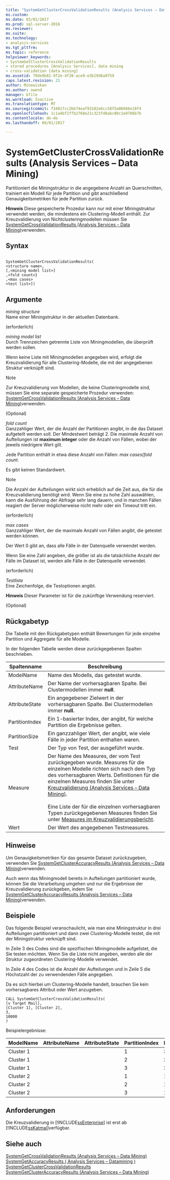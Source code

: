 ```yaml
---
title: "SystemGetClusterCrossValidationResults (Analysis Services – Datamining) | Microsoft Docs"
ms.custom: 
ms.date: 03/01/2017
ms.prod: sql-server-2016
ms.reviewer: 
ms.suite: 
ms.technology:
- analysis-services
ms.tgt_pltfrm: 
ms.topic: reference
helpviewer_keywords:
- SystemGetClusterCrossValidationResults
- stored procedures [Analysis Services], data mining
- cross-validation [data mining]
ms.assetid: 79de9b81-9f2e-4f20-ace9-e3b19d6a9759
caps.latest.revision: 21
author: Minewiskan
ms.author: owend
manager: kfile
ms.workload: Inactive
ms.translationtype: MT
ms.sourcegitcommit: f3481fcc2bb74eaf93182e6cc58f5a06666e10f4
ms.openlocfilehash: 1c1a4bf1ffb2768e21c323fd8abc80c1e0706b7b
ms.contentlocale: de-de
ms.lasthandoff: 09/01/2017

---
```

# <a name="systemgetclustercrossvalidationresults-analysis-services---data-mining"></a>SystemGetClusterCrossValidationResults (Analysis Services – Data Mining)
  Partitioniert die Miningstruktur in die angegebene Anzahl an Querschnitten, trainiert ein Modell für jede Partition und gibt anschließend Genauigkeitsmetriken für jede Partition zurück.  
  
 **Hinweis** Diese gespeicherte Prozedur kann nur mit einer Miningstruktur verwendet werden, die mindestens ein Clustering-Modell enthält. Zur Kreuzvalidierung von Nichtclusteringmodellen müssen Sie [SystemGetCrossValidationResults &#40;Analysis Services – Data Mining&#41;](../../analysis-services/data-mining/systemgetcrossvalidationresults-analysis-services-data-mining.md)verwenden.  
  
## <a name="syntax"></a>Syntax  
  
```  
  
SystemGetClusterCrossValidationResults(  
<structure name>,   
[,<mining model list>]  
,<fold count>}  
,<max cases>  
<test list>])  
```  
  
## <a name="arguments"></a>Argumente  
 *mining structure*  
 Name einer Miningstruktur in der aktuellen Datenbank.  
  
 (erforderlich)  
  
 *mining model list*  
 Durch Trennzeichen getrennte Liste von Miningmodellen, die überprüft werden sollen.  
  
 Wenn keine Liste mit Miningmodellen angegeben wird, erfolgt die Kreuzvalidierung für alle Clustering-Modelle, die mit der angegebenen Struktur verknüpft sind.  
  
> [!NOTE]  
>  Zur Kreuzvalidierung von Modellen, die keine Clusteringmodelle sind, müssen Sie eine separate gespeicherte Prozedur verwenden: [SystemGetCrossValidationResults &#40;Analysis Services – Data Mining&#41;](../../analysis-services/data-mining/systemgetcrossvalidationresults-analysis-services-data-mining.md)verwenden.  
  
 (Optional)  
  
 *fold count*  
 Ganzzahliger Wert, der die Anzahl der Partitionen angibt, in die das Dataset aufgeteilt werden soll. Der Mindestwert beträgt 2. Die maximale Anzahl von Aufteilungen ist **maximum integer** oder die Anzahl von Fällen, wobei der jeweils niedrigere Wert gilt.  
  
 Jede Partition enthält in etwa diese Anzahl von Fällen: *max cases*/*fold count*.  
  
 Es gibt keinen Standardwert.  
  
> [!NOTE]  
>  Die Anzahl der Aufteilungen wirkt sich erheblich auf die Zeit aus, die für die Kreuzvalidierung benötigt wird. Wenn Sie eine zu hohe Zahl auswählen, kann die Ausführung der Abfrage sehr lang dauern, und in manchen Fällen reagiert der Server möglicherweise nicht mehr oder ein Timeout tritt ein.  
  
 (erforderlich)  
  
 *max cases*  
 Ganzzahliger Wert, der die maximale Anzahl von Fällen angibt, die getestet werden können.  
  
 Der Wert 0 gibt an, dass alle Fälle in der Datenquelle verwendet werden.  
  
 Wenn Sie eine Zahl angeben, die größer ist als die tatsächliche Anzahl der Fälle im Dataset ist, werden alle Fälle in der Datenquelle verwendet.  
  
 (erforderlich)  
  
 *Testliste*  
 Eine Zeichenfolge, die Testoptionen angibt.  
  
 **Hinweis** Dieser Parameter ist für die zukünftige Verwendung reserviert.  
  
 (Optional)  
  
## <a name="return-type"></a>Rückgabetyp  
 Die Tabelle mit den Rückgabetypen enthält Bewertungen für jede einzelne Partition und Aggregate für alle Modelle.  
  
 In der folgenden Tabelle werden diese zurückgegebenen Spalten beschrieben.  
  
|Spaltenname|Beschreibung|  
|-----------------|-----------------|  
|ModelName|Name des Modells, das getestet wurde.|  
|AttributeName|Der Name der vorhersagbaren Spalte. Bei Clustermodellen immer **null**.|  
|AttributeState|Ein angegebener Zielwert in der vorhersagbaren Spalte. Bei Clustermodellen immer **null.**|  
|PartitionIndex|Ein 1-basierter Index, der angibt, für welche Partition die Ergebnisse gelten.|  
|PartitionSize|Ein ganzzahliger Wert, der angibt, wie viele Fälle in jeder Partition enthalten waren.|  
|Test|Der Typ von Test, der ausgeführt wurde.|  
|Measure|Der Name des Measures, der vom Test zurückgegeben wurde. Measures für die einzelnen Modelle richten sich nach dem Typ des vorhersagbaren Werts. Definitionen für die einzelnen Measures finden Sie unter [Kreuzvalidierung &#40;Analysis Services – Data Mining&#41;](../../analysis-services/data-mining/cross-validation-analysis-services-data-mining.md).<br /><br /> Eine Liste der für die einzelnen vorhersagbaren Typen zurückgegebenen Measures finden Sie unter [Measures im Kreuzvalidierungsbericht](../../analysis-services/data-mining/measures-in-the-cross-validation-report.md).|  
|Wert|Der Wert des angegebenen Testmeasures.|  
  
## <a name="remarks"></a>Hinweise  
 Um Genauigkeitsmetriken für das gesamte Dataset zurückzugeben, verwenden Sie [SystemGetClusterAccuracyResults &#40;Analysis Services – Data Mining&#41;](../../analysis-services/data-mining/systemgetclusteraccuracyresults-analysis-services-data-mining.md)verwenden.  
  
 Auch wenn das Miningmodell bereits in Aufteilungen partitioniert wurde, können Sie die Verarbeitung umgehen und nur die Ergebnisse der Kreuzvalidierung zurückgeben, indem Sie [SystemGetClusterAccuracyResults &#40;Analysis Services – Data Mining&#41;](../../analysis-services/data-mining/systemgetclusteraccuracyresults-analysis-services-data-mining.md)verwenden.  
  
## <a name="examples"></a>Beispiele  
 Das folgende Beispiel veranschaulicht, wie man eine Miningstruktur in drei Aufteilungen partitioniert und dann zwei Clustering-Modelle testet, die mit der Miningstruktur verknüpft sind.  
  
 In Zeile 3 des Codes sind die spezifischen Miningmodelle aufgelistet, die Sie testen möchten. Wenn Sie die Liste nicht angeben, werden alle der Struktur zugeordneten Clustering-Modelle verwendet.  
  
 In Zeile 4 des Codes ist die Anzahl der Aufteilungen und in Zeile 5 die Höchstzahl der zu verwendenden Fälle angegeben.  
  
 Da es sich hierbei um Clustering-Modelle handelt, brauchen Sie kein vorhersagbares Attribut oder Wert anzugeben.  
  
```  
CALL SystemGetClusterCrossValidationResults(  
[v Target Mail],  
[Cluster 1], [Cluster 2],  
3,  
10000  
)  
```  
  
 Beispielergebnisse:  
  
|ModelName|AttributeName|AttributeState|PartitionIndex|PartitionSize|Test|Measure|Wert|  
|---------------|-------------------|--------------------|--------------------|-------------------|----------|-------------|-----------|  
|Cluster 1|||1|3025|Clustering|Fallwahrscheinlichkeit|0.930524511864121|  
|Cluster 1|||2|3025|Clustering|Fallwahrscheinlichkeit|0.919184178430778|  
|Cluster 1|||3|3024|Clustering|Fallwahrscheinlichkeit|0.929651120490248|  
|Cluster 2|||1|1289|Clustering|Fallwahrscheinlichkeit|0.922789726933607|  
|Cluster 2|||2|1288|Clustering|Fallwahrscheinlichkeit|0.934865535691068|  
|Cluster 2|||3|1288|Clustering|Fallwahrscheinlichkeit|0.924724595688798|  
  
## <a name="requirements"></a>Anforderungen  
 Die Kreuzvalidierung in [!INCLUDE[ssEnterprise](../../includes/ssenterprise-md.md)] ist erst ab [!INCLUDE[ssKatmai](../../includes/sskatmai-md.md)]verfügbar.  
  
## <a name="see-also"></a>Siehe auch  
 [SystemGetCrossValidationResults &#40;Analysis Services – Data Mining&#41;](../../analysis-services/data-mining/systemgetcrossvalidationresults-analysis-services-data-mining.md)   
 [SystemGetAccuracyResults &#40; Analysis Services – Datamining &#41;](../../analysis-services/data-mining/systemgetaccuracyresults-analysis-services-data-mining.md)   
 [SystemGetClusterCrossValidationResults](../../analysis-services/data-mining/systemgetclustercrossvalidationresults-analysis-services-data-mining.md)   
 [SystemGetClusterAccuracyResults &#40;Analysis Services – Data Mining&#41;](../../analysis-services/data-mining/systemgetclusteraccuracyresults-analysis-services-data-mining.md)  
  
  

